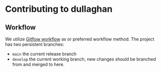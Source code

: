 # Contributing to dullaghan

## Workflow

We utilize [Gitflow workflow](https://www.atlassian.com/git/tutorials/comparing-workflows/gitflow-workflow) as or preferred workflow method. The project has two persistent branches:

- `main` the current release branch
- `develop` the current working branch, new changes should be branched from and merged to here.
